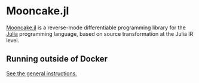 # Mooncake.jl

[Mooncake.jl][] is a reverse-mode differentiable programming library for the
[Julia][] programming language, based on source transformation at the Julia IR
level.

## Running outside of Docker

[See the general instructions.](/julia/#running-outside-of-docker)

[julia]: https://julialang.org/
[Mooncake.jl]: https://github.com/chalk-lab/Mooncake.jl
